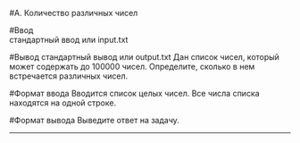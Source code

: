 #A. Количество различных чисел

#Ввод	
стандартный ввод или input.txt

#Вывод	стандартный вывод или output.txt
Дан список чисел, который может содержать до 100000 чисел. Определите, сколько в нем встречается различных чисел.

#Формат ввода
Вводится список целых чисел. Все числа списка находятся на одной строке.

#Формат вывода
Выведите ответ на задачу.
____



